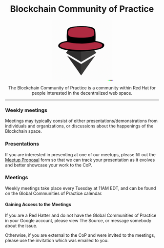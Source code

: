 <h1 align="center">Blockchain Community of Practice</h1>


<p align="center">
<img src="assets/redhat-eth.png" align="center" width="200px"></img>

</p>

<p align="center">
	The Blockchain Community of Practice is a community within Red Hat for people interested in the decentralized web space.
</p>


<hr>

### Weekly meetings

<p>
	Meetings may typically consist of either presentations/demonstrations
	from individuals and organizations,
	or discussions about the happenings of the Blockchain space.
</p>

### Presentations

If you are interested in presenting at one of our meetups,
please fill out the [Meetup Proposal](https://github.com/RobotSail/blockchain-cop/issues/new/choose) form
so that we can track your presentation as it evolves
and better showcase your work to the CoP.


<!-- TODO: automate this process, embed meeting data -->
### Meetings

Weekly meetings take place every Tuesday at 11AM EDT,
and can be found on the Global Communities of Practice calendar.


#### Gaining Access to the Meetings

If you are a Red Hatter and do not have the Global Communities of Practice in your Google account,
please view The Source, or message somebody about the issue.

Otherwise, if you are external to the CoP and were invited
to the meetings, please use the invitation which was emailed to you.


